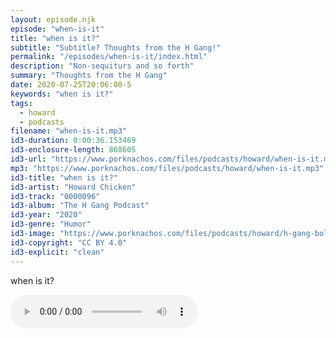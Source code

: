 ```yaml
---
layout: episode.njk
episode: "when-is-it"
title: "when is it?"
subtitle: "Subtitle? Thoughts from the H Gang!"
permalink: "/episodes/when-is-it/index.html"
description: "Non-sequiturs and so forth"
summary: "Thoughts from the H Gang"
date: 2020-07-25T20:06:00-5
keywords: "when is it?"
tags:
  - howard
  - podcasts
filename: "when-is-it.mp3"
id3-duration: 0:00:36.153469
id3-enclosure-length: 868605
id3-url: "https://www.porknachos.com/files/podcasts/howard/when-is-it.mp3"
mp3: "https://www.porknachos.com/files/podcasts/howard/when-is-it.mp3"
id3-title: "when is it?"
id3-artist: "Howard Chicken"
id3-track: "0000096"
id3-album: "The H Gang Podcast"
id3-year: "2020"
id3-genre: "Humor"
id3-image: "https://www.porknachos.com/files/podcasts/howard/h-gang-bold.jpg"
id3-copyright: "CC BY 4.0"
id3-explicit: "clean"
---
```

when is it?

<audio controls>
  <source src="https://www.porknachos.com/files/podcasts/howard/when-is-it.mp3">
</audio>

